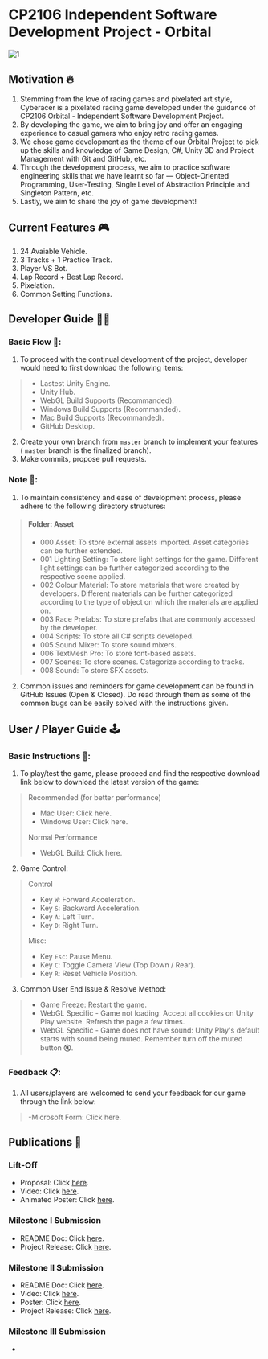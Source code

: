 # CP2106 Independent Software Development Project - Orbital

![1](https://user-images.githubusercontent.com/62177572/119687146-8bc20280-be79-11eb-9ce0-ef75124ba97c.png)

## Motivation 🔥
1. Stemming from the love of racing games and pixelated art style, Cyberacer is a pixelated racing game developed under the guidance of CP2106 Orbital - Independent Software Development Project. 
2. By developing the game, we aim to bring joy and offer an engaging experience to casual gamers who enjoy retro racing games.
3. We chose game development as the theme of our Orbital Project to pick up the skills and knowledge of Game Design,  C#, Unity 3D and Project Management with Git and GitHub, etc.
4. Through the development process, we aim to practice software engineering skills that we have learnt so far — Object-Oriented Programming, User-Testing, Single Level of Abstraction Principle and Singleton Pattern, etc.
5. Lastly, we aim to share the joy of game development!

## Current Features 🎮
1. 24 Avaiable Vehicle.
2. 3 Tracks + 1 Practice Track.
3. Player VS Bot.
4. Lap Record + Best Lap Record.
5. Pixelation.
6. Common Setting Functions.

## Developer Guide 🧑‍💻
### Basic Flow 🔁:
1. To proceed with the continual development of the project, developer would need to first download the following items:

> - Lastest Unity Engine.
> - Unity Hub.
> - WebGL Build Supports (Recommanded).
> - Windows Build Supports (Recommanded).
> - Mac Build Supports (Recommanded).
> - GitHub Desktop.

2. Create your own branch from `master` branch to implement your features ( `master` branch is the finalized branch).
3. Make commits, propose pull requests.

### Note 📝:
1. To maintain consistency and ease of development process, please adhere to the following directory structures:

> #### Folder: Asset
> - 000 Asset: To store external assets imported. Asset categories can be further extended. 
> - 001 Lighting Setting: To store light settings for the game. Different light settings can be further categorized according to the respective scene applied.
> - 002 Colour Material: To store materials that were created by developers. Different materials can be further categorized according to the type of object on which the materials are applied on.
> - 003 Race Prefabs: To store prefabs that are commonly accessed by the developer. 
> - 004 Scripts: To store all C# scripts developed.
> - 005 Sound Mixer: To store sound mixers.
> - 006 TextMesh Pro: To store font-based assets. 
> - 007 Scenes: To store scenes. Categorize according to tracks.
> - 008 Sound: To store SFX assets.

2. Common issues and reminders for game development can be found in GitHub Issues (Open & Closed). Do read through them as some of the common bugs can be easily solved with the instructions given.

## User / Player Guide 🕹️
### Basic Instructions 📜:
1. To play/test the game, please proceed and find the respective download link below to download the latest version of the game:

> Recommended (for better performance)
> - Mac User: Click here.
> - Windows User: Click here.
> 
> Normal Performance
> - WebGL Build: Click here.

2. Game Control:

> Control
> - Key `W`: Forward Acceleration.
> - Key `S`: Backward Acceleration.
> - Key `A`: Left Turn.
> - Key `D`: Right Turn.
> 
> Misc:
> - Key `Esc`: Pause Menu.
> - Key `C`: Toggle Camera View (Top Down / Rear).
> - Key `R`: Reset Vehicle Position.

3. Common User End Issue & Resolve Method:

> - Game Freeze: Restart the game.
> - WebGL Specific - Game not loading: Accept all cookies on Unity Play website. Refresh the page a few times.
> - WebGL Specific - Game does not have sound: Unity Play's default starts with sound being muted. Remember turn off the muted button 🔇.

### Feedback 📋:
1. All users/players are welcomed to send your feedback for our game through the link below:

> -Microsoft Form: Click here. 

## Publications 📰

### Lift-Off
- Proposal: Click [here](https://drive.google.com/file/d/1KJE18vKNbKHPti8ZO-8X5pBRpJO8GyGg/view?usp=sharing).
- Video: Click [here](https://drive.google.com/file/d/1Ess_AoRUsvmsphze_W3gN9Rnn3d7OoR-/view?usp=sharing).
- Animated Poster: Click [here](https://drive.google.com/file/d/1Z_e2z-F6Wz_1z7LOtkqhgDTF2h-ZPelG/view?usp=sharing).

### Milestone I Submission
- README Doc: Click [here](https://docs.google.com/document/d/1TvUPG0FzB_TyE7rSZXGbYMn0IOMjJUVwukdFs2zciyM/edit?usp=sharing).
- Project Release: Click [here](https://play.unity.com/mg/other/cyberacer-v0-0-1).

### Milestone II Submission
- README Doc: Click [here](https://docs.google.com/document/d/187S19kQoqnzhw6M8xGJxqwMgSFixD4pG_xijABVVxf0/edit?usp=sharing).
- Video: Click [here](https://drive.google.com/file/d/1vjdiDpeub-Yg4oDxSfu7QIlX-GY4w_ZA/view?usp=sharing).
- Poster: Click [here](https://drive.google.com/file/d/12Ss0qi1S1gH5QIIM3SZxA4VffB8ScMun/view?usp=sharing).
- Project Release: Click [here](https://play.unity.com/mg/other/cyberacer-v0-2-5).

### Milestone III Submission
- 
